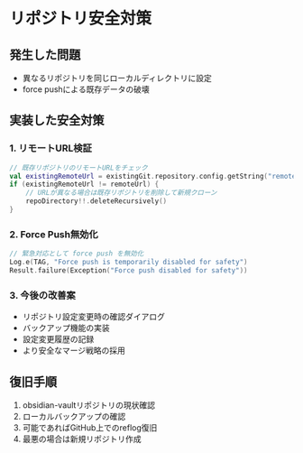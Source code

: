 # リポジトリ安全対策

## 発生した問題
- 異なるリポジトリを同じローカルディレクトリに設定
- force pushによる既存データの破壊

## 実装した安全対策

### 1. リモートURL検証
```kotlin
// 既存リポジトリのリモートURLをチェック
val existingRemoteUrl = existingGit.repository.config.getString("remote", "origin", "url")
if (existingRemoteUrl != remoteUrl) {
    // URLが異なる場合は既存リポジトリを削除して新規クローン
    repoDirectory!!.deleteRecursively()
}
```

### 2. Force Push無効化
```kotlin
// 緊急対応として force push を無効化
Log.e(TAG, "Force push is temporarily disabled for safety")
Result.failure(Exception("Force push disabled for safety"))
```

### 3. 今後の改善案
- リポジトリ設定変更時の確認ダイアログ
- バックアップ機能の実装
- 設定変更履歴の記録
- より安全なマージ戦略の採用

## 復旧手順
1. obsidian-vaultリポジトリの現状確認
2. ローカルバックアップの確認
3. 可能であればGitHub上でのreflog復旧
4. 最悪の場合は新規リポジトリ作成
